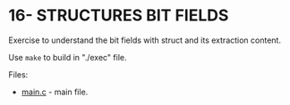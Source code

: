 # 16- STRUCTURES BIT FIELDS

Exercise to understand the bit fields with struct and its extraction content.

Use `make` to build in "./exec" file.

Files:
* [main.c](src/main.c) - main file.
